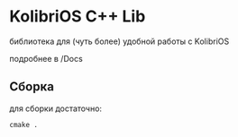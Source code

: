 KolibriOS C++ Lib
===

библиотека для (чуть более) удобной работы с KolibriOS

подробнее в /Docs

Сборка
---
для сборки достаточно:
```
cmake .
```
